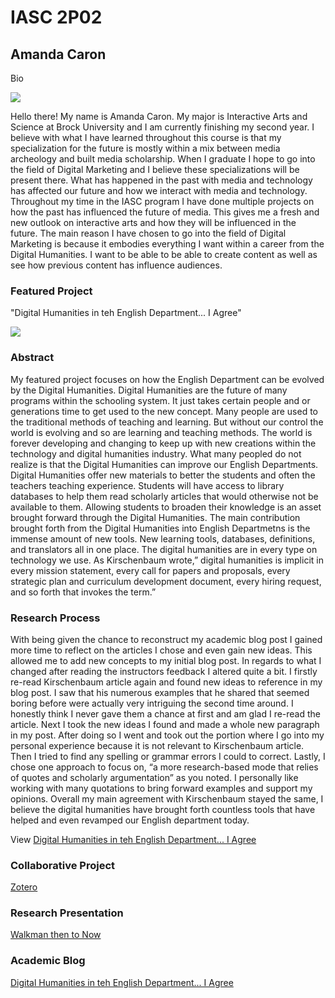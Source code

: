 # IASC 2P02 

## Amanda Caron

Bio

 <section> 
  <img src="https://s-media-cache-ak0.pinimg.com/736x/ec/c4/40/ecc4405760aa4773d047ca685c8157ed.jpg"/>
  
  

Hello there! My name is Amanda Caron. My major is Interactive Arts and Science at Brock University and I am currently finishing my second year. I believe with what I have learned throughout this course is that my specialization for the future is mostly within a mix between media archeology and built media scholarship. When I graduate I hope to go into the field of Digital Marketing and I believe these specializations will be present there. What has happened in the past with media and technology has affected our future and how we interact with media and technology. Throughout my time in the IASC program I have done multiple projects on how the past has influenced the future of media. This gives me a fresh and new outlook on interactive arts and how they will be influenced in the future. The main reason I have chosen to go into the field of Digital Marketing is because it embodies everything I want within a career from the Digital Humanities. I want to be able to be able to create content as well as see how previous content has influence audiences. 


### Featured Project

"Digital Humanities in teh English Department... I Agree"

  <section> 
  <img src="http://www.colorincolorado.org/sites/default/files/styles/resource_thumbnail/public/Assessment_1.jpg?itok=8r-0FY2g"/>
				
# Abstract

My featured project focuses on how the English Department can be evolved by the Digital Humanities. Digital Humanities are the future of many programs within the schooling system. It just takes certain people and or generations time to get used to the new concept. Many people are used to the traditional methods of teaching and learning. But without our control the world is evolving and so are learning and teaching methods. The world is forever developing and changing to keep up with new creations within the technology and digital humanities industry. What many peopled do not realize is that the Digital Humanities can improve our English Departments. Digital Humanities offer new materials to better the students and often the teachers teaching experience. Students will have access to library databases to help them read scholarly articles that would otherwise not be available to them. Allowing students to broaden their knowledge is an asset brought forward through the Digital Humanities. The main contribution brought forth from the Digital Humanities into English Departmetns is the immense amount of new tools. New learning tools, databases, definitions, and translators all in one place. The digital humanities are in every type on technology we use. As Kirschenbaum wrote,” digital humanities is implicit in every mission statement, every call for papers and proposals, every strategic plan and curriculum development document, every hiring request, and so forth that invokes the term.”
   
# Research Process

With being given the chance to reconstruct my academic blog post I gained more time to reflect on the articles I chose and even gain new ideas. This allowed me to add new concepts to my initial blog post. In regards to what I changed after reading the instructors feedback I altered quite a bit. I firstly re-read Kirschenbaum article again and found new ideas to reference in my blog post. I saw that his numerous examples that he shared that seemed boring before were actually very intriguing the second time around. I honestly think I never gave them a chance at first and am glad I re-read the article. Next I took the new ideas I found and made a whole new paragraph in my post. After doing so I went and took out the portion where I go into my personal experience because it is not relevant to Kirschenbaum article. Then I tried to find any spelling or grammar errors I could to correct. Lastly, I chose one approach to focus on, “a more research-based mode that relies of quotes and scholarly argumentation” as you noted. I personally like working with many quotations to bring forward examples and support my opinions.  Overall my main agreement with Kirschenbaum stayed the same, I believe the digital humanities have brought forth countless tools that have helped and even revamped our English department today.  

View [Digital Humanities in teh English Department... I Agree](blog.md)
     
     
### Collaborative Project
[Zotero](Collaboration)

### Research Presentation
[Walkman then to Now](reveal/index.html)

### Academic Blog
[Digital Humanities in teh English Department... I Agree](blog.md)

</section>



